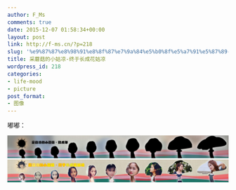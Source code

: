 ```yaml
---
author: F_Ms
comments: true
date: 2015-12-07 01:58:34+00:00
layout: post
link: http://f-ms.cn/?p=218
slug: '%e9%87%87%e8%98%91%e8%8f%87%e7%9a%84%e5%b0%8f%e5%a7%91%e5%87%89-%e7%bb%88%e4%ba%8e%e9%95%bf%e6%88%90%e8%8a%b1%e5%a7%91%e5%87%89'
title: 采蘑菇的小姑凉-终于长成花姑凉
wordpress_id: 218
categories:
- life-mood
- picture
post_format:
- 图像
---
```


嘟嘟：

![黑黑你](/img/post/wp/2015/12/黑黑你.jpg) ![采蘑菇的小姑凉-致成年-01](/img/post/wp/2015/12/采蘑菇的小姑凉-致成年-01.jpg)
